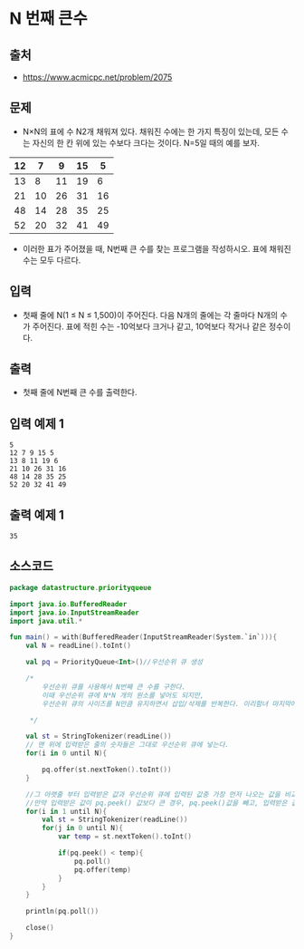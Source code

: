 # N 번째 큰수

## 출처

* https://www.acmicpc.net/problem/2075

## 문제

* N×N의 표에 수 N2개 채워져 있다. 채워진 수에는 한 가지 특징이 있는데, 모든 수는 자신의 한 칸 위에 있는 수보다 크다는 것이다. N=5일 때의 예를 보자.

| 12 | 7	| 9	|  15 |	5 |
| ---- | ---- | ---- | ---- | ---- |
| 13 | 8	| 11	| 19	| 6 |
| 21 | 10	| 26	| 31	| 16 |
| 48	| 14 | 28 |	35 | 25 |
| 52 | 20 |	32 | 41 |	49 |

* 이러한 표가 주어졌을 때, N번째 큰 수를 찾는 프로그램을 작성하시오. 표에 채워진 수는 모두 다르다.

## 입력

* 첫째 줄에 N(1 ≤ N ≤ 1,500)이 주어진다. 다음 N개의 줄에는 각 줄마다 N개의 수가 주어진다. 표에 적힌 수는 -10억보다 크거나 같고, 10억보다 작거나 같은 정수이다.

## 출력

* 첫째 줄에 N번째 큰 수를 출력한다.

## 입력 예제 1

```
5
12 7 9 15 5
13 8 11 19 6
21 10 26 31 16
48 14 28 35 25
52 20 32 41 49
```

## 출력 예제 1

```
35
```

## 소스코드

```kotlin
package datastructure.priorityqueue

import java.io.BufferedReader
import java.io.InputStreamReader
import java.util.*

fun main() = with(BufferedReader(InputStreamReader(System.`in`))){
    val N = readLine().toInt()

    val pq = PriorityQueue<Int>()//우선순위 큐 생성

    /*
        우선순위 큐를 사용해서 N번째 큰 수를 구한다.
        이때 우선순위 큐에 N*N 개의 원소를 넣어도 되지만,
        우선순위 큐의 사이즈를 N만큼 유지하면서 삽입/삭제를 반복한다. 이리함녀 마지막에 남는 peek()값이 N번째 로 큰 값이 된다.

     */

    val st = StringTokenizer(readLine())
    // 맨 위에 입력받은 줄의 숫자들은 그대로 우선순위 큐에 넣는다.
    for(i in 0 until N){

        pq.offer(st.nextToken().toInt())
    }

    //그 아랫줄 부터 입력받은 값과 우선순위 큐에 입력된 값중 가장 먼저 나오는 값을 비교해서
    //만약 입력받은 값이 pq.peek() 값보다 큰 경우, pq.peek()값을 빼고, 입력받은 값을 우선순위 큐에 삽입한다.
    for(i in 1 until N){
        val st = StringTokenizer(readLine())
        for(j in 0 until N){
            var temp = st.nextToken().toInt()

            if(pq.peek() < temp){
                pq.poll()
                pq.offer(temp)
            }
        }
    }

    println(pq.poll())

    close()
}
```
